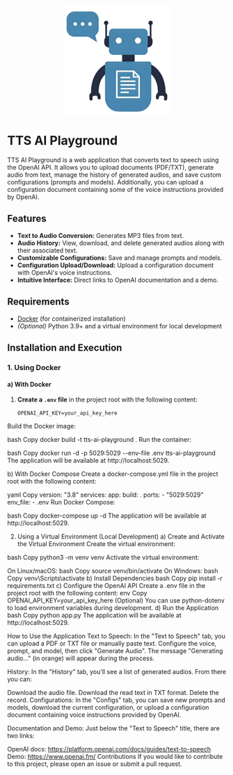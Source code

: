 <div align="center">
  <img src="static/images/logo.png" alt="TTS AI Playground Logo" width="250">
</div>

# TTS AI Playground

TTS AI Playground is a web application that converts text to speech using the OpenAI API. It allows you to upload documents (PDF/TXT), generate audio from text, manage the history of generated audios, and save custom configurations (prompts and models). Additionally, you can upload a configuration document containing some of the voice instructions provided by OpenAI.

## Features

- **Text to Audio Conversion:** Generates MP3 files from text.
- **Audio History:** View, download, and delete generated audios along with their associated text.
- **Customizable Configurations:** Save and manage prompts and models.
- **Configuration Upload/Download:** Upload a configuration document with OpenAI's voice instructions.
- **Intuitive Interface:** Direct links to OpenAI documentation and a demo.

## Requirements

- [Docker](https://www.docker.com/) (for containerized installation)
- *(Optional)* Python 3.9+ and a virtual environment for local development

## Installation and Execution

### 1. Using Docker

#### a) With Docker

1. **Create a `.env` file** in the project root with the following content:
   ```env
   OPENAI_API_KEY=your_api_key_here
Build the Docker image:

bash
Copy
docker build -t tts-ai-playground .
Run the container:

bash
Copy
docker run -d -p 5029:5029 --env-file .env tts-ai-playground
The application will be available at http://localhost:5029.

b) With Docker Compose
Create a docker-compose.yml file in the project root with the following content:

yaml
Copy
version: "3.8"
services:
  app:
    build: .
    ports:
      - "5029:5029"
    env_file:
      - .env
Run Docker Compose:

bash
Copy
docker-compose up -d
The application will be available at http://localhost:5029.

2. Using a Virtual Environment (Local Development)
a) Create and Activate the Virtual Environment
Create the virtual environment:

bash
Copy
python3 -m venv venv
Activate the virtual environment:

On Linux/macOS:
bash
Copy
source venv/bin/activate
On Windows:
bash
Copy
venv\Scripts\activate
b) Install Dependencies
bash
Copy
pip install -r requirements.txt
c) Configure the OpenAI API
Create a .env file in the project root with the following content:
env
Copy
OPENAI_API_KEY=your_api_key_here
(Optional) You can use python-dotenv to load environment variables during development.
d) Run the Application
bash
Copy
python app.py
The application will be available at http://localhost:5029.

How to Use the Application
Text to Speech:
In the "Text to Speech" tab, you can upload a PDF or TXT file or manually paste text. Configure the voice, prompt, and model, then click "Generate Audio". The message "Generating audio..." (in orange) will appear during the process.

History:
In the "History" tab, you'll see a list of generated audios. From there you can:

Download the audio file.
Download the read text in TXT format.
Delete the record.
Configurations:
In the "Configs" tab, you can save new prompts and models, download the current configuration, or upload a configuration document containing voice instructions provided by OpenAI.

Documentation and Demo:
Just below the "Text to Speech" title, there are two links:

OpenAI docs: https://platform.openai.com/docs/guides/text-to-speech
Demo: https://www.openai.fm/
Contributions
If you would like to contribute to this project, please open an issue or submit a pull request.